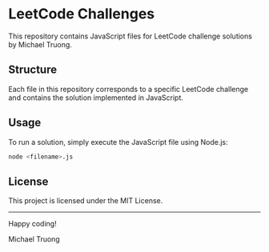 # LeetCode Challenges

This repository contains JavaScript files for LeetCode challenge solutions by Michael Truong.

## Structure

Each file in this repository corresponds to a specific LeetCode challenge and contains the solution implemented in JavaScript.

## Usage

To run a solution, simply execute the JavaScript file using Node.js:

```bash
node <filename>.js
```

## License

This project is licensed under the MIT License.

---

Happy coding!

Michael Truong